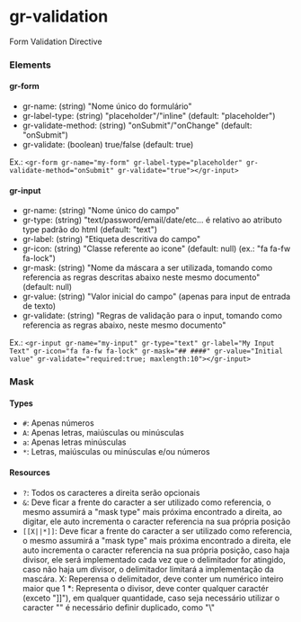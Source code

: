 gr-validation
=============

Form Validation Directive


### Elements

#### gr-form

- gr-name: (string) "Nome único do formulário"
- gr-label-type: (string) "placeholder"/"inline" (default: "placeholder")
- gr-validate-method: (string) "onSubmit"/"onChange" (default: "onSubmit")
- gr-validate: (boolean) true/false (default: true)

Ex.: `<gr-form gr-name="my-form" gr-label-type="placeholder" gr-validate-method="onSubmit" gr-validate="true"></gr-input>`

#### gr-input

- gr-name: (string) "Nome único do campo"
- gr-type: (string) "text/password/email/date/etc... é relativo ao atributo type padrão do html (default: "text")
- gr-label: (string) "Etiqueta descritiva do campo"
- gr-icon: (string) "Classe referente ao icone" (default: null) (ex.: "fa fa-fw fa-lock")
- gr-mask: (string) "Nome da máscara a ser utilizada, tomando como referencia as regras descritas abaixo neste mesmo documento" (default: null)
- gr-value: (string) "Valor inicial do campo" (apenas para input de entrada de texto)
- gr-validate: (string) "Regras de validação para o input, tomando como referencia as regras abaixo, neste mesmo documento"

Ex.: `<gr-input gr-name="my-input" gr-type="text" gr-label="My Input Text" gr-icon="fa fa-fw fa-lock" gr-mask="## ####" gr-value="Initial value" gr-validate="required:true; maxlength:10"></gr-input>`
		
### Mask

#### Types

- `#`: Apenas números
- `A`: Apenas letras, maiúsculas ou minúsculas
- `a`: Apenas letras minúsculas
- `*`: Letras, maiúsculas ou minúsculas e/ou números

#### Resources

- `?`: Todos os caracteres a direita serão opcionais
- `&`: Deve ficar a frente do caracter a ser utilizado como referencia, o mesmo assumirá a "mask type" mais próxima encontrado a direita, ao digitar, ele auto incrementa o caracter referencia na sua própria posição
- `[[X||*]]`: Deve ficar a frente do caracter a ser utilizado como referencia, o mesmo assumirá a "mask type" mais próxima encontrado a direita, ele auto incrementa o caracter referencia na sua própria posição, caso haja divisor, ele será implementado cada vez que o delimitador for atingido, caso não haja um divisor, o delimitador limitará a implementação da mascára.
        X: Reperensa o delimitador, deve conter um numérico inteiro maior que 1
        *: Representa o divisor, deve conter qualquer caractér (exceto "]]"), em qualquer quantidade, caso seja necessário utilizar o caracter "\" é necessário definir duplicado, como "\\"

